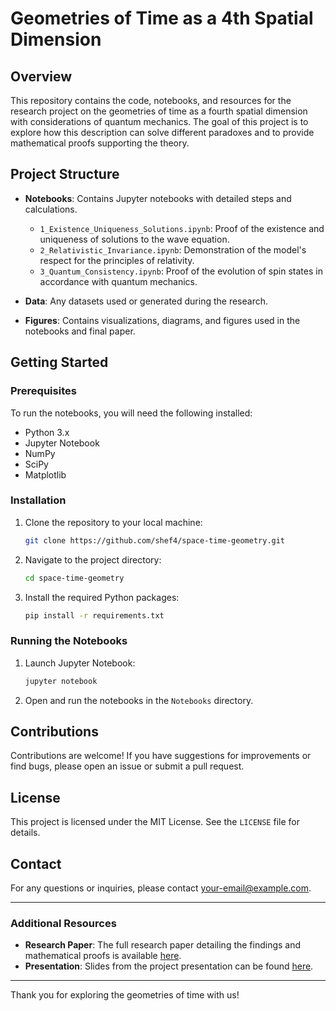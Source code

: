 # Geometries of Time as a 4th Spatial Dimension

## Overview

This repository contains the code, notebooks, and resources for the research project on the geometries of time as a fourth spatial dimension with considerations of quantum mechanics. The goal of this project is to explore how this description can solve different paradoxes and to provide mathematical proofs supporting the theory.

## Project Structure

- **Notebooks**: Contains Jupyter notebooks with detailed steps and calculations.
  - `1_Existence_Uniqueness_Solutions.ipynb`: Proof of the existence and uniqueness of solutions to the wave equation.
  - `2_Relativistic_Invariance.ipynb`: Demonstration of the model's respect for the principles of relativity.
  - `3_Quantum_Consistency.ipynb`: Proof of the evolution of spin states in accordance with quantum mechanics.
  
- **Data**: Any datasets used or generated during the research.
  
- **Figures**: Contains visualizations, diagrams, and figures used in the notebooks and final paper.

## Getting Started

### Prerequisites

To run the notebooks, you will need the following installed:

- Python 3.x
- Jupyter Notebook
- NumPy
- SciPy
- Matplotlib

### Installation

1. Clone the repository to your local machine:

    ```bash
    git clone https://github.com/shef4/space-time-geometry.git
    ```

2. Navigate to the project directory:

    ```bash
    cd space-time-geometry
    ```

3. Install the required Python packages:

    ```bash
    pip install -r requirements.txt
    ```

### Running the Notebooks

1. Launch Jupyter Notebook:

    ```bash
    jupyter notebook
    ```

2. Open and run the notebooks in the `Notebooks` directory.

## Contributions

Contributions are welcome! If you have suggestions for improvements or find bugs, please open an issue or submit a pull request.

## License

This project is licensed under the MIT License. See the `LICENSE` file for details.

## Contact

For any questions or inquiries, please contact [your-email@example.com](mailto:your-email@example.com).

---

### Additional Resources

- **Research Paper**: The full research paper detailing the findings and mathematical proofs is available [here](link-to-paper).
- **Presentation**: Slides from the project presentation can be found [here](link-to-presentation).

---

Thank you for exploring the geometries of time with us!
